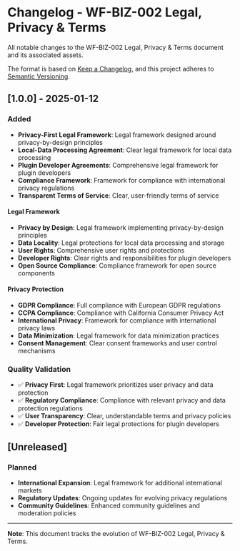 # Changelog - WF-BIZ-002 Legal, Privacy & Terms

All notable changes to the WF-BIZ-002 Legal, Privacy & Terms document and its associated assets.

The format is based on [Keep a Changelog](https://keepachangelog.com/en/1.0.0/),
and this project adheres to [Semantic Versioning](https://semver.org/spec/v2.0.0.html).

## [1.0.0] - 2025-01-12

### Added
- **Privacy-First Legal Framework**: Legal framework designed around privacy-by-design principles
- **Local-Data Processing Agreement**: Clear legal framework for local data processing
- **Plugin Developer Agreements**: Comprehensive legal framework for plugin developers
- **Compliance Framework**: Framework for compliance with international privacy regulations
- **Transparent Terms of Service**: Clear, user-friendly terms of service

#### Legal Framework
- **Privacy by Design**: Legal framework implementing privacy-by-design principles
- **Data Locality**: Legal protections for local data processing and storage
- **User Rights**: Comprehensive user rights and protections
- **Developer Rights**: Clear rights and responsibilities for plugin developers
- **Open Source Compliance**: Compliance framework for open source components

#### Privacy Protection
- **GDPR Compliance**: Full compliance with European GDPR regulations
- **CCPA Compliance**: Compliance with California Consumer Privacy Act
- **International Privacy**: Framework for compliance with international privacy laws
- **Data Minimization**: Legal framework for data minimization practices
- **Consent Management**: Clear consent frameworks and user control mechanisms

### Quality Validation
- ✅ **Privacy First**: Legal framework prioritizes user privacy and data protection
- ✅ **Regulatory Compliance**: Compliance with relevant privacy and data protection regulations
- ✅ **User Transparency**: Clear, understandable terms and privacy policies
- ✅ **Developer Protection**: Fair legal protections for plugin developers

## [Unreleased]

### Planned
- **International Expansion**: Legal framework for additional international markets
- **Regulatory Updates**: Ongoing updates for evolving privacy regulations
- **Community Guidelines**: Enhanced community guidelines and moderation policies

---

**Note**: This document tracks the evolution of WF-BIZ-002 Legal, Privacy & Terms.
